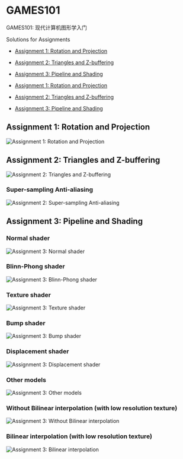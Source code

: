 # GAMES101

GAMES101: 现代计算机图形学入门

Solutions for Assignments

- [Assignment 1: Rotation and Projection](/Assignment1)
- [Assignment 2: Triangles and Z-buffering](/Assignment2)
- [Assignment 3: Pipeline and Shading](/Assignment3)

- [Assignment 1: Rotation and Projection](#assignment-1-rotation-and-projection)
- [Assignment 2: Triangles and Z-buffering](#assignment-2-triangles-and-z-buffering)
- [Assignment 3: Pipeline and Shading](#assignment-3-pipeline-and-shading)

## Assignment 1: Rotation and Projection

![Assignment 1: Rotation and Projection](/Assignment1/output.png)

## Assignment 2: Triangles and Z-buffering

![Assignment 2: Triangles and Z-buffering](/Assignment2/output.png)

### Super-sampling Anti-aliasing

![Assignment 2: Super-sampling Anti-aliasing](/Assignment2/output_ssaa4x.png)

## Assignment 3: Pipeline and Shading

### Normal shader

![Assignment 3: Normal shader](/Assignment3/images/normal_2x.png)

### Blinn-Phong shader

![Assignment 3: Blinn-Phong shader](/Assignment3/images/phong_2x.png)

### Texture shader

![Assignment 3: Texture shader](/Assignment3/images/texture_2x.png)

### Bump shader

![Assignment 3: Bump shader](/Assignment3/images/bump_2x.png)

### Displacement shader

![Assignment 3: Displacement shader](/Assignment3/images/displacement_2x.png)

### Other models

![Assignment 3: Other models](/Assignment3/images/cube.png)

### Without Bilinear interpolation (with low resolution texture)

![Assignment 3: Without Bilinear interpolation](/Assignment3/images/texture_low.png)

### Bilinear interpolation (with low resolution texture)

![Assignment 3: Bilinear interpolation](/Assignment3/images/texture_low_bilinear.png)
